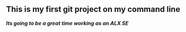 ## This is my first git project on my command line
***Its going to be a great time working as an ALX SE***